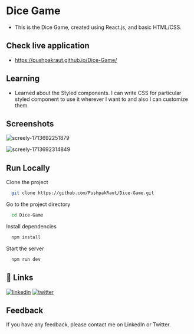 
# Dice Game

- This is the Dice Game, created using React.js, and basic HTML/CSS.
## Check live application
- https://pushpakraut.github.io/Dice-Game/

## Learning
- Learned about the Styled components. I can write CSS for particular styled component to use it wherever I want to and also I can customize them.


## Screenshots
![screely-1713692251879](https://github.com/PushpakRaut/Dice-Game/assets/85230759/53ae9a80-434d-4fb8-9ee4-d7df0ec1ed0b)

![screely-1713692314849](https://github.com/PushpakRaut/Dice-Game/assets/85230759/469080ee-3182-4d47-897a-69477d4bd260)


## Run Locally

Clone the project

```bash
  git clone https://github.com/PushpakRaut/Dice-Game.git
```

Go to the project directory

```bash
  cd Dice-Game
```

Install dependencies

```bash
  npm install
```

Start the server

```bash
  npm run dev
```


## 🔗 Links
[![linkedin](https://img.shields.io/badge/linkedin-0A66C2?style=for-the-badge&logo=linkedin&logoColor=white)](https://www.linkedin.com/in/pushpakraut/)
[![twitter](https://img.shields.io/badge/twitter-1DA1F2?style=for-the-badge&logo=twitter&logoColor=white)](https://twitter.com/PushpakRautt)


## Feedback

If you have any feedback, please contact me on LinkedIn or Twitter.

